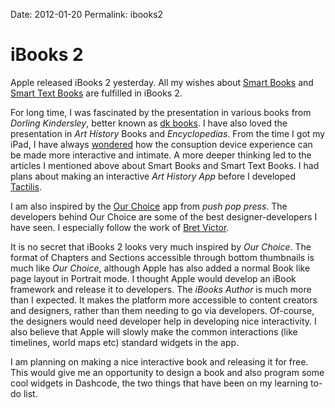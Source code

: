 Date: 2012-01-20
Permalink: ibooks2

# iBooks 2

Apple released iBooks 2 yesterday. All my wishes about [Smart Books](/10/smart-books) and [Smart Text Books](11/smart-textbooks) are fulfilled in iBooks 2.

For long time, I was fascinated by the presentation in various books from _Dorling Kindersley_, better known as [dk books](http://www.dk.co.uk/). I have also loved the presentation in _Art History_ Books and _Encyclopedias_. From the time I got my iPad, I have always [wondered](/8/the-dinner-plate-we-never-had) how the consuption device experience can be made more interactive and intimate. A more deeper thinking led to the articles I mentioned above about Smart Books and Smart Text Books. I had plans about making an interactive _Art History App_ before I developed [Tactilis](http://www.tactilisapp.com).

I am also inspired by the [Our Choice](http://pushpoppress.com/ourchoice/) app from _push pop press_. The developers behind Our Choice are some of the best designer-developers I have seen. I especially follow the work of [Bret Victor](http://worrydream.com/). 

It is no secret that iBooks 2 looks very much inspired by _Our Choice_. The format of Chapters and Sections accessible through bottom thumbnails is much like _Our Choice_, although Apple has also added a normal Book like page layout in Portrait mode.
I thought Apple would develop an iBook framework and release it to developers. The _iBooks Author_ is much more than I expected. It makes the platform more accessible to content creators and designers, rather than them needing to go via developers. Of-course, the designers would need developer help in developing nice interactivity. I also believe that Apple will slowly make the common interactions (like timelines, world maps etc) standard widgets in the app.

I am planning on making a nice interactive book and releasing it for free. This would give me an opportunity to design a book and also program some cool widgets in Dashcode, the two things that have been on my learning to-do list.